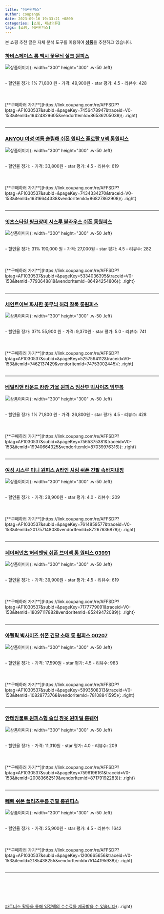 ```yaml
---
title: "쉬폰원피스"
author: coupang6
date: 2023-09-16 19:33:21 +0800
categories: [쇼핑, 패션의류]
tags: [쇼핑, 쉬폰원피스]
---
```


본 쇼핑 추천 글은 자체 분석 도구를 이용하여 [**상품**](https://link.coupang.com/a/bao1ui)을 추천하고 있습니다.

### [하비스페이스 롱 맥시 꽃무늬 실크 원피스](https://link.coupang.com/re/AFFSDP?lptag=AF1030537&subid=&pageKey=7456478947&traceid=V0-153&itemId=19424829605&vendorItemId=86536205038)

![상품이미지](https://thumbnail10.coupangcdn.com/thumbnails/remote/230x230ex/image/vendor_inventory/7a89/df5122511df8e9b23e88eed82f8c174261fc78bdc864cb6286ffd821548a.png){: width="300" height="300" .w-50 .left}


<br>
- 할인율 정가: 1%  71,800   원
- 가격: 49,900원
- star 평가: 4.5
- 리뷰수: 428
<br>
<br>
<br>
<br>
[**구매하러 가기**](https://link.coupang.com/re/AFFSDP?lptag=AF1030537&subid=&pageKey=7456478947&traceid=V0-153&itemId=19424829605&vendorItemId=86536205038){: .right}
<br>
<br>

---

### [ANYOU 여성 여름 슬림해 쉬폰 원피스 플로랄 V넥 롱원피스](https://link.coupang.com/re/AFFSDP?lptag=AF1030537&subid=&pageKey=7434334270&traceid=V0-153&itemId=19316644338&vendorItemId=86827862908)

![상품이미지](https://thumbnail9.coupangcdn.com/thumbnails/remote/230x230ex/image/vendor_inventory/5779/46dcb6a76aaf452f4c749a8483f75cdbc741a7078a9cee6951b9d7b2931d.jpg){: width="300" height="300" .w-50 .left}


<br>
- 할인율 정가: 
- 가격: 33,800원
- star 평가: 4.5
- 리뷰수: 619
<br>
<br>
<br>
<br>
[**구매하러 가기**](https://link.coupang.com/re/AFFSDP?lptag=AF1030537&subid=&pageKey=7434334270&traceid=V0-153&itemId=19316644338&vendorItemId=86827862908){: .right}
<br>
<br>

---

### [잇츠스타일 핑크장미 시스루 블라우스 쉬폰 롱원피스](https://link.coupang.com/re/AFFSDP?lptag=AF1030537&subid=&pageKey=5334036395&traceid=V0-153&itemId=7793648818&vendorItemId=86494254806)

![상품이미지](https://thumbnail7.coupangcdn.com/thumbnails/remote/230x230ex/image/vendor_inventory/ee0e/2cb6e11703d6ca8401b3a077646818a430e371ab5b3318bf7b8c4daf2229.jpg){: width="300" height="300" .w-50 .left}


<br>
- 할인율 정가: 31%  190,000   원
- 가격: 27,000원
- star 평가: 4.5
- 리뷰수: 282
<br>
<br>
<br>
<br>
[**구매하러 가기**](https://link.coupang.com/re/AFFSDP?lptag=AF1030537&subid=&pageKey=5334036395&traceid=V0-153&itemId=7793648818&vendorItemId=86494254806){: .right}
<br>
<br>

---

### [세인트이브 화사한 꽃무늬 허리 잘록 롱원피스](https://link.coupang.com/re/AFFSDP?lptag=AF1030537&subid=&pageKey=5257594112&traceid=V0-153&itemId=7462137429&vendorItemId=74753002445)

![상품이미지](https://thumbnail10.coupangcdn.com/thumbnails/remote/230x230ex/image/retail/images/2021/03/24/19/9/dd5e24c0-a29b-4a98-860f-28aef32ed957.jpg){: width="300" height="300" .w-50 .left}


<br>
- 할인율 정가: 37%  55,900   원
- 가격: 9,370원
- star 평가: 5.0
- 리뷰수: 741
<br>
<br>
<br>
<br>
[**구매하러 가기**](https://link.coupang.com/re/AFFSDP?lptag=AF1030537&subid=&pageKey=5257594112&traceid=V0-153&itemId=7462137429&vendorItemId=74753002445){: .right}
<br>
<br>

---

### [베일리앤 라운드 캉캉 가을 원피스 임산부 빅사이즈 임부복](https://link.coupang.com/re/AFFSDP?lptag=AF1030537&subid=&pageKey=7565375381&traceid=V0-153&itemId=19940664325&vendorItemId=87039976316)

![상품이미지](https://thumbnail6.coupangcdn.com/thumbnails/remote/230x230ex/image/vendor_inventory/e450/7e8460bbc48a66155ba3025b8faa44b72e762d560df99b3c3567763d14ab.jpg){: width="300" height="300" .w-50 .left}


<br>
- 할인율 정가: 1%  71,800   원
- 가격: 26,800원
- star 평가: 4.5
- 리뷰수: 428
<br>
<br>
<br>
<br>
[**구매하러 가기**](https://link.coupang.com/re/AFFSDP?lptag=AF1030537&subid=&pageKey=7565375381&traceid=V0-153&itemId=19940664325&vendorItemId=87039976316){: .right}
<br>
<br>

---

### [여성 시스루 미니 원피스 A라인 셔링 쉬폰 긴팔 속바지내장](https://link.coupang.com/re/AFFSDP?lptag=AF1030537&subid=&pageKey=7614859577&traceid=V0-153&itemId=20175714808&vendorItemId=87267636879)

![상품이미지](https://thumbnail9.coupangcdn.com/thumbnails/remote/230x230ex/image/vendor_inventory/dc76/87c9dd494d30ec98db9680e6e7c1bcd477329d759e85443c50878d532231.jpg){: width="300" height="300" .w-50 .left}


<br>
- 할인율 정가: 
- 가격: 28,900원
- star 평가: 4.0
- 리뷰수: 209
<br>
<br>
<br>
<br>
[**구매하러 가기**](https://link.coupang.com/re/AFFSDP?lptag=AF1030537&subid=&pageKey=7614859577&traceid=V0-153&itemId=20175714808&vendorItemId=87267636879){: .right}
<br>
<br>

---

### [페이퍼먼츠 허리밴딩 쉬폰 브이넥 롱 원피스 03991](https://link.coupang.com/re/AFFSDP?lptag=AF1030537&subid=&pageKey=7177779091&traceid=V0-153&itemId=18097117882&vendorItemId=85249472089)

![상품이미지](https://thumbnail9.coupangcdn.com/thumbnails/remote/230x230ex/image/retail/images/2023/03/06/11/1/ac46f07b-0686-48fb-ae2c-fea24ddc45a5.jpg){: width="300" height="300" .w-50 .left}


<br>
- 할인율 정가: 
- 가격: 39,900원
- star 평가: 4.5
- 리뷰수: 619
<br>
<br>
<br>
<br>
[**구매하러 가기**](https://link.coupang.com/re/AFFSDP?lptag=AF1030537&subid=&pageKey=7177779091&traceid=V0-153&itemId=18097117882&vendorItemId=85249472089){: .right}
<br>
<br>

---

### [아뗄릭 빅사이즈 쉬폰 긴팔 소매 롱 원피스 00207](https://link.coupang.com/re/AFFSDP?lptag=AF1030537&subid=&pageKey=5993508313&traceid=V0-153&itemId=10828773768&vendorItemId=78108841595)

![상품이미지](https://thumbnail6.coupangcdn.com/thumbnails/remote/230x230ex/image/rs_quotation_api/snhk8opa/d25b185968374af584711e8e8dd7acbe.jpg){: width="300" height="300" .w-50 .left}


<br>
- 할인율 정가: 
- 가격: 17,590원
- star 평가: 4.5
- 리뷰수: 983
<br>
<br>
<br>
<br>
[**구매하러 가기**](https://link.coupang.com/re/AFFSDP?lptag=AF1030537&subid=&pageKey=5993508313&traceid=V0-153&itemId=10828773768&vendorItemId=78108841595){: .right}
<br>
<br>

---

### [안테암불로 원피스형 슬립 잠옷 원마일 홈웨어](https://link.coupang.com/re/AFFSDP?lptag=AF1030537&subid=&pageKey=7596196161&traceid=V0-153&itemId=20083662519&vendorItemId=87179192283)

![상품이미지](https://thumbnail7.coupangcdn.com/thumbnails/remote/230x230ex/image/vendor_inventory/00b2/795c3e4c75e7abfbc84051c9f446982e77cd3ab507cce20381df2aa97087.png){: width="300" height="300" .w-50 .left}


<br>
- 할인율 정가: 
- 가격: 11,310원
- star 평가: 4.0
- 리뷰수: 209
<br>
<br>
<br>
<br>
[**구매하러 가기**](https://link.coupang.com/re/AFFSDP?lptag=AF1030537&subid=&pageKey=7596196161&traceid=V0-153&itemId=20083662519&vendorItemId=87179192283){: .right}
<br>
<br>

---

### [빼빼 쉬폰 플리츠주름 긴팔 롱원피스](https://link.coupang.com/re/AFFSDP?lptag=AF1030537&subid=&pageKey=1200665656&traceid=V0-153&itemId=2185438255&vendorItemId=75144195938)

![상품이미지](https://thumbnail10.coupangcdn.com/thumbnails/remote/230x230ex/image/retail/images/77502785229703-5eebafbf-561e-4725-af01-84d05c9b837b.jpg){: width="300" height="300" .w-50 .left}


<br>
- 할인율 정가: 
- 가격: 25,900원
- star 평가: 4.5
- 리뷰수: 1642
<br>
<br>
<br>
<br>
[**구매하러 가기**](https://link.coupang.com/re/AFFSDP?lptag=AF1030537&subid=&pageKey=1200665656&traceid=V0-153&itemId=2185438255&vendorItemId=75144195938){: .right}
<br>
<br>

---
<br><br><br><br><br> [파트너스 활동을 통해 일정액의 수수료를 제공받을 수 있습니다](https://link.coupang.com/a/bao1ui){: .right}